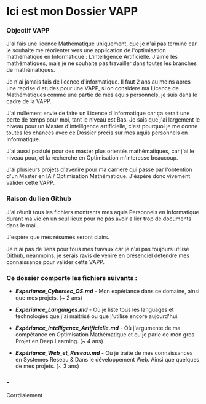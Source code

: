 # Ici est mon Dossier VAPP #

### Objectif VAPP ###

J'ai fais une licence Mathématique uniquement, que je n'ai pas terminé car je souhaite me réorienter vers une application de l'optimisation mathématique en Informatique : L'intelligence Artificielle. J'aime les mathématiques, mais je ne souhaite pas travailler dans toutes les branches de mathématiques.

Je n'ai jamais fais de licence d'informatique. Il faut 2 ans au moins apres une reprise d'etudes pour une VAPP, si on considere ma Licence de Mathématiques comme une partie de mes aquis personnels, je suis dans le cadre de la VAPP.

J'ai nullement envie de faire un Licence d'informatique car ça serait une perte de temps pour moi, tant le niveau est Bas. Je sais que j'ai largement le niveau pour un Master d'intelligence artificielle, c'est pourquoi je me donne toutes les chances avec ce Dossier précis sur mes aquis personnels en Informatique.

J'ai aussi postulé pour des master plus orientés mathématiques, car j'ai le niveau pour, et la recherche en Optimisation m'interesse beaucoup.

J'ai plusieurs projets d'avenire pour ma carriere qui passe par l'obtention d'un Master en IA / Optimisation Mathématique. J'éspère donc vivement valider cette VAPP.

### Raison du lien Github ###

J'ai réunit tous les fichiers montrants mes aquis Personnels en Informatique durant ma vie en un seul lieux pour ne pas avoir a lier trop de documents dans le mail.

J'espère que mes résumés seront clairs.

Je n'ai pas de liens pour tous mes travaux car je n'ai pas toujours utilisé Github, neanmoins, je serais ravis de venire en présenciel defendre mes connaissance pour valider cette VAPP.

### Ce dossier comporte les fichiers suivants : ###

* ***Experiance_Cybersec_OS.md*** - Mon expériance dans ce domaine, ainsi que mes projets. (~ 2 ans)

* ***Experiance_Languages.md*** - Où je liste tous les languages et technologies que j'ai maitrisé ou que j'utilise encore aujourd'hui.

* ***Expériance_Intelligence_Artificielle.md*** - Où j'argumente de ma compétance en Optimisation Mathématique et ou je parle de mon gros Projet en Deep Learning. (~ 4 ans)

* ***Expériance_Web_et_Reseau.md*** - Où je traite de mes connaissances en Systemes Reseau & Dans le développement Web. Ainsi que quelques de mes projets. (~ 3 ans)

### - ###

Corrdialement
